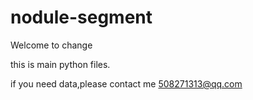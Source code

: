 # nodule-segment
Welcome to change

this is main python files.

if you need data,please contact me 508271313@qq.com
